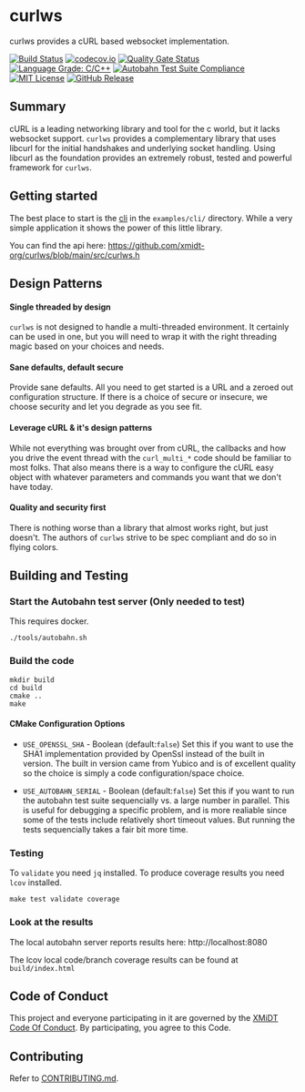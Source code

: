 <!--
SPDX-FileCopyrightText: 2021 Comcast Cable Communications Management, LLC
SPDX-License-Identifier: MIT
-->
# curlws

curlws provides a cURL based websocket implementation.

[![Build Status](https://github.com/xmidt-org/curlws/workflows/CI/badge.svg)](https://github.com/xmidt-org/curlws/actions)
[![codecov.io](http://codecov.io/github/xmidt-org/curlws/coverage.svg?branch=main)](http://codecov.io/github/xmidt-org/curlws?branch=main)
[![Quality Gate Status](https://sonarcloud.io/api/project_badges/measure?project=xmidt-org_curlws&metric=alert_status)](https://sonarcloud.io/dashboard?id=xmidt-org_curlws)
[![Language Grade: C/C++](https://img.shields.io/lgtm/grade/cpp/g/xmidt-org/curlws.svg?logo=lgtm&logoWidth=18)](https://lgtm.com/projects/g/xmidt-org/curlws/context:cpp)
[![Autobahn Test Suite Compliance](https://img.shields.io/badge/autobahn%20websocket-strict%20compliance-blueviolet)](https://img.shields.io/badge/autobahn%20websocket-strict%20compliance-blueviolet)
[![MIT License](http://img.shields.io/badge/license-MIT-blue.svg)](https://github.com/xmidt-org/curlws/blob/main/LICENSE)
[![GitHub Release](https://img.shields.io/github/release/xmidt-org/curlws.svg)](CHANGELOG.md)

## Summary

cURL is a leading networking library and tool for the c world, but it lacks
websocket support.  `curlws` provides a complementary library that uses
libcurl for the initial handshakes and underlying socket handling.  Using libcurl
as the foundation provides an extremely robust, tested and powerful framework
for `curlws`.

## Getting started

The best place to start is the [cli](https://github.com/xmidt-org/curlws/tree/main/examples/cli)
in the `examples/cli/` directory.  While a very simple application it shows the
power of this little library.

You can find the api here: https://github.com/xmidt-org/curlws/blob/main/src/curlws.h

## Design Patterns

#### Single threaded by design

`curlws` is not designed to handle a multi-threaded environment.  It certainly
can be used in one, but you will need to wrap it with the right threading magic
based on your choices and needs.

#### Sane defaults, default secure

Provide sane defaults.  All you need to get started is a URL and a zeroed out
configuration structure.  If there is a choice of secure or insecure, we choose
security and let you degrade as you see fit.

#### Leverage cURL & it's design patterns

While not everything was brought over from cURL, the callbacks and how you drive
the event thread with the `curl_multi_*` code should be familiar to most folks.
That also means there is a way to configure the cURL easy object with whatever
parameters and commands you want that we don't have today.

#### Quality and security first

There is nothing worse than a library that almost works right, but just doesn't.
The authors of `curlws` strive to be spec compliant and do so in flying colors.


## Building and Testing

### Start the Autobahn test server (Only needed to test)

This requires docker.

```
./tools/autobahn.sh
```

### Build the code

```
mkdir build
cd build
cmake ..
make
```

#### CMake Configuration Options

  * `USE_OPENSSL_SHA` - Boolean (default:`false`) Set this if you want
    to use the SHA1 implementation provided by OpenSsl instead of the built in
    version.  The built in version came from Yubico and is of excellent quality
    so the choice is simply a code configuration/space choice.

  * `USE_AUTOBAHN_SERIAL` - Boolean (default:`false`) Set this if you
    want to run the autobahn test suite sequencially vs. a large number in parallel.
    This is useful for debugging a specific problem, and is more realiable since
    some of the tests include relatively short timeout values.  But running the
    tests sequencially takes a fair bit more time.

### Testing

To `validate` you need `jq` installed.
To produce coverage results you need `lcov` installed.

```
make test validate coverage
```

### Look at the results

The local autobahn server reports results here: http://localhost:8080

The lcov local code/branch coverage results can be found at `build/index.html`

## Code of Conduct

This project and everyone participating in it are governed by the [XMiDT Code Of Conduct](https://xmidt.io/code_of_conduct/). 
By participating, you agree to this Code.


## Contributing

Refer to [CONTRIBUTING.md](CONTRIBUTING.md).
